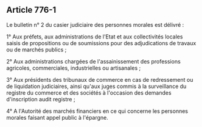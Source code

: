 Article 776-1
----
Le bulletin n° 2 du casier judiciaire des personnes morales est délivré :

1° Aux préfets, aux administrations de l'Etat et aux collectivités locales
saisis de propositions ou de soumissions pour des adjudications de travaux ou de
marchés publics ;

2° Aux administrations chargées de l'assainissement des professions agricoles,
commerciales, industrielles ou artisanales ;

3° Aux présidents des tribunaux de commerce en cas de redressement ou de
liquidation judiciaires, ainsi qu'aux juges commis à la surveillance du registre
du commerce et des sociétés à l'occasion des demandes d'inscription audit
registre ;

4° A l'Autorité des marchés financiers en ce qui concerne les personnes morales
faisant appel public à l'épargne.
